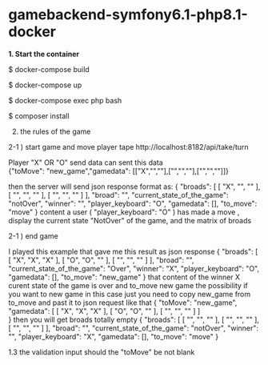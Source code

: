 # gamebackend-symfony6.1-php8.1-docker

**1. Start the container**

$ docker-compose build

$ docker-compose up

$ docker-compose exec php bash

$ composer install

2.  the rules of the game

2-1 ) start game and move player 
tape http://localhost:8182/api/take/turn

Player "X" OR "O" send data can sent this data   
{"toMove": "new_game","gamedata": [["X","",""],["","",""],["","",""]]}




then the server will send json response format as:
{
"broads": [
        [
            "X",
            "",
            ""
        ],
        [
            "",
            "",
            ""
        ],
        [
            "",
            "",
            ""
        ]
],
    "broad": "",
    "current_state_of_the_game": "notOver",
    "winner": "",
    "player_keyboard": "O",
    "gamedata": [],
    "to_move": "move"
} 
content  a user ( "player_keyboard": "O" )   has made a move , display the current state "NotOver"  of the game, 
and the matrix of broads

2-1 ) end game 

I played this example that gave me this result as json response
{
"broads": [
    [
        "X",
        "X",
        "X"
    ],
    [
        "O",
        "O",
        ""
    ],
    [
        "",
        "",
        ""
    ]
],
"broad": "",
"current_state_of_the_game": "Over",
"winner": "X",
"player_keyboard": "O",
"gamedata": [],
"to_move": "new_game"
}
that content of the  winner X curent state of the game is over and to_move new game the possibility  if you want to new game 
in this case just you need to copy new_game from to_move and past it to json request like that
{
"toMove": "new_game",
"gamedata": [
    [
        "X",
        "X",
        "X"
    ],
    [
        "O",
        "O",
        ""
    ],
    [
        "",
        "",
        ""
    ]
    ]        
}
then you will get broads totally empty 
{
    "broads": [
        [
            "",
            "",
            ""
        ],
        [
            "",
            "",
            ""
        ],
        [
            "",
            "",
            ""
        ]
    ],
    "broad": "",
    "current_state_of_the_game": "notOver",
    "winner": "",
    "player_keyboard": "X",
    "gamedata": [],
    "to_move": "move"
}

1.3  the validation input should the "toMove" be not blank 
